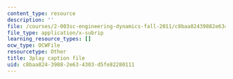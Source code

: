 ```yaml
---
content_type: resource
description: ''
file: /courses/2-003sc-engineering-dynamics-fall-2011/c8baa82439882e634303d5fe82280111_cecD1w3-SD0.srt
file_type: application/x-subrip
learning_resource_types: []
ocw_type: OCWFile
resourcetype: Other
title: 3play caption file
uid: c8baa824-3988-2e63-4303-d5fe82280111
---
```


